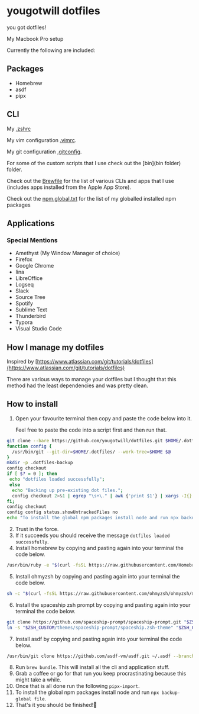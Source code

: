 # yougotwill dotfiles

you got dotfiles!

My Macbook Pro setup

Currently the following are included:

## Packages
- Homebrew
- asdf
- pipx

## CLI

My [.zshrc](.zshrc)

My vim configuration [.vimrc](.vimrc).

My git configuration [.gitconfig](.gitconfig).

For some of the custom scripts that I use check out the [bin](bin folder) folder.

Check out the [Brewfile](Brewfile) for the list of various CLIs and apps that I use (includes apps installed from the Apple App Store).

Check out the [npm.global.txt](npm.global.txt) for the list of my globalled installed npm packages

## Applications
### Special Mentions
- Amethyst (My Window Manager of choice)
- Firefox
- Google Chrome
- Iina
- LibreOffice
- Logseq
- Slack
- Source Tree
- Spotify
- Sublime Text
- Thunderbird
- Typora
- Visual Studio Code

## How I manage my dotfiles
Inspired by [https://www.atlassian.com/git/tutorials/dotfiles](https://www.atlassian.com/git/tutorials/dotfiles)

There are various ways to manage your dotfiles but I thought that this method had the least dependencies and was pretty clean.

## How to install

1. Open your favourite terminal then copy and paste the code below into it. 

   Feel free to paste the code into a script first and then run that. 

```zsh
git clone --bare https://github.com/yougotwill/dotfiles.git $HOME/.dotfiles
function config {
  /usr/bin/git --git-dir=$HOME/.dotfiles/ --work-tree=$HOME $@
}
mkdir -p .dotfiles-backup
config checkout
if [ $? = 0 ]; then
 echo "dotfiles loaded successfully";
 else
  echo "Backing up pre-existing dot files.";
  config checkout 2>&1 | egrep "\s+\." | awk {'print $1'} | xargs -I{} mv {} .dotfiles-backup/{}
fi;
config checkout
config config status.showUntrackedFiles no
echo "To install the global npm packages install node and run npx backup-global file" 
```

2. Trust in the force.
3. If it succeeds you should receive the message `dotfiles loaded successfully`.
4. Install homebrew by copying and pasting again into your terminal the code below.

```bash
/usr/bin/ruby -e "$(curl -fsSL https://raw.githubusercontent.com/Homebrew/install/master/install)"
```
5. Install ohmyzsh by copying and pasting again into your terminal the code below.

```bash
sh -c "$(curl -fsSL https://raw.githubusercontent.com/ohmyzsh/ohmyzsh/master/tools/install.sh)"
```
6. Install the spaceship zsh prompt by copying and pasting again into your terminal the code below.

```bash
git clone https://github.com/spaceship-prompt/spaceship-prompt.git "$ZSH_CUSTOM/themes/spaceship-prompt" --depth=1
ln -s "$ZSH_CUSTOM/themes/spaceship-prompt/spaceship.zsh-theme" "$ZSH_CUSTOM/themes/spaceship.zsh-theme"
```
7. Install asdf by copying and pasting again into your terminal the code below.

```bash
/usr/bin/git clone https://github.com/asdf-vm/asdf.git ~/.asdf --branch v0.14.0
```

8. Run `brew bundle`. This will install all the cli and application stuff.
9. Grab a coffee or go for that run you keep procrastinating because this might take a while.
10. Once that is all done run the following `pipx-import`.
11. To install the global npm packages install node and run `npx backup-global file`.
12. That's it you should be finished!🎉

